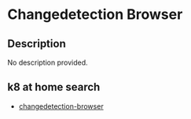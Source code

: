 # Changedetection Browser

## Description

No description provided.

## k8 at home search

- [changedetection-browser](https://nanne.dev/k8s-at-home-search/#/changedetection-browser)
